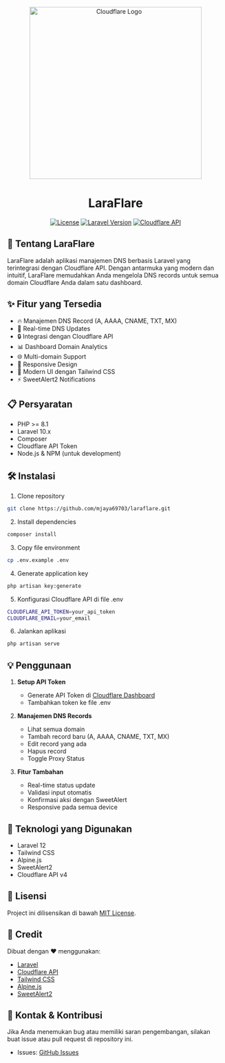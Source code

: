<p align="center">
<img src="https://raw.githubusercontent.com/cloudflare/cloudflare-brand/main/logo/cf-logo-v-rgb.png" width="400" alt="Cloudflare Logo">
</p>

<h1 align="center">LaraFlare</h1>

<p align="center">
<a href="https://packagist.org/packages/laravel/framework"><img src="https://img.shields.io/packagist/l/laravel/framework" alt="License"></a>
<a href="https://laravel.com"><img src="https://img.shields.io/badge/Laravel-10.x-red.svg" alt="Laravel Version"></a>
<a href="https://cloudflare.com"><img src="https://img.shields.io/badge/Cloudflare-API-orange.svg" alt="Cloudflare API"></a>
</p>

## 🚀 Tentang LaraFlare

LaraFlare adalah aplikasi manajemen DNS berbasis Laravel yang terintegrasi dengan Cloudflare API. Dengan antarmuka yang modern dan intuitif, LaraFlare memudahkan Anda mengelola DNS records untuk semua domain Cloudflare Anda dalam satu dashboard.

## ✨ Fitur yang Tersedia

- 🔥 Manajemen DNS Record (A, AAAA, CNAME, TXT, MX)
- 🚀 Real-time DNS Updates
- 🔒 Integrasi dengan Cloudflare API
- 📊 Dashboard Domain Analytics
- 🌐 Multi-domain Support
- 📱 Responsive Design
- 🎨 Modern UI dengan Tailwind CSS
- ⚡ SweetAlert2 Notifications

## 📋 Persyaratan

- PHP >= 8.1
- Laravel 10.x
- Composer
- Cloudflare API Token
- Node.js & NPM (untuk development)

## 🛠️ Instalasi

1. Clone repository
```bash
git clone https://github.com/mjaya69703/laraflare.git
```

2. Install dependencies
```bash
composer install
```

3. Copy file environment
```bash
cp .env.example .env
```

4. Generate application key
```bash
php artisan key:generate
```

5. Konfigurasi Cloudflare API di file .env
```bash
CLOUDFLARE_API_TOKEN=your_api_token
CLOUDFLARE_EMAIL=your_email
```

6. Jalankan aplikasi
```bash
php artisan serve
```

## 💡 Penggunaan

1. **Setup API Token**
   - Generate API Token di [Cloudflare Dashboard](https://dash.cloudflare.com/profile/api-tokens)
   - Tambahkan token ke file .env

2. **Manajemen DNS Records**
   - Lihat semua domain
   - Tambah record baru (A, AAAA, CNAME, TXT, MX)
   - Edit record yang ada
   - Hapus record
   - Toggle Proxy Status

3. **Fitur Tambahan**
   - Real-time status update
   - Validasi input otomatis
   - Konfirmasi aksi dengan SweetAlert
   - Responsive pada semua device

## 🎨 Teknologi yang Digunakan

- Laravel 12
- Tailwind CSS
- Alpine.js
- SweetAlert2
- Cloudflare API v4

## 📝 Lisensi

Project ini dilisensikan di bawah [MIT License](LICENSE.md).

## 🙏 Credit

Dibuat dengan ❤️ menggunakan:
- [Laravel](https://laravel.com)
- [Cloudflare API](https://api.cloudflare.com)
- [Tailwind CSS](https://tailwindcss.com)
- [Alpine.js](https://alpinejs.dev)
- [SweetAlert2](https://sweetalert2.github.io)

## 📧 Kontak & Kontribusi

Jika Anda menemukan bug atau memiliki saran pengembangan, silakan buat issue atau pull request di repository ini.

- Issues: [GitHub Issues](https://github.com/mjaya69703/laraflare/issues)
